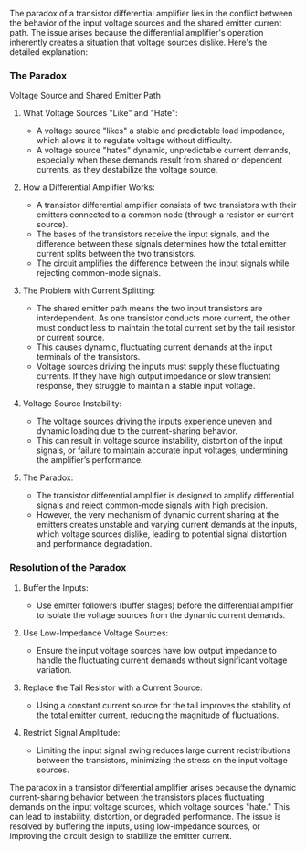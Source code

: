 The paradox of a transistor differential amplifier lies in the conflict between the behavior of the input voltage sources and the shared emitter current path. The issue arises because the differential amplifier's operation inherently creates a situation that voltage sources dislike. Here's the detailed explanation:

### The Paradox

Voltage Source and Shared Emitter Path

1. What Voltage Sources "Like" and "Hate":
   - A voltage source "likes" a stable and predictable load impedance, which allows it to regulate voltage without difficulty.
   - A voltage source "hates" dynamic, unpredictable current demands, especially when these demands result from shared or dependent currents, as they destabilize the voltage source.

2. How a Differential Amplifier Works:
   - A transistor differential amplifier consists of two transistors with their emitters connected to a common node (through a resistor or current source).
   - The bases of the transistors receive the input signals, and the difference between these signals determines how the total emitter current splits between the two transistors.
   - The circuit amplifies the difference between the input signals while rejecting common-mode signals.

3. The Problem with Current Splitting:
   - The shared emitter path means the two input transistors are interdependent. As one transistor conducts more current, the other must conduct less to maintain the total current set by the tail resistor or current source.
   - This causes dynamic, fluctuating current demands at the input terminals of the transistors.
   - Voltage sources driving the inputs must supply these fluctuating currents. If they have high output impedance or slow transient response, they struggle to maintain a stable input voltage.

4. Voltage Source Instability:
   - The voltage sources driving the inputs experience uneven and dynamic loading due to the current-sharing behavior.
   - This can result in voltage source instability, distortion of the input signals, or failure to maintain accurate input voltages, undermining the amplifier’s performance.

5. The Paradox:
   - The transistor differential amplifier is designed to amplify differential signals and reject common-mode signals with high precision.
   - However, the very mechanism of dynamic current sharing at the emitters creates unstable and varying current demands at the inputs, which voltage sources dislike, leading to potential signal distortion and performance degradation.

### Resolution of the Paradox

1. Buffer the Inputs:
   - Use emitter followers (buffer stages) before the differential amplifier to isolate the voltage sources from the dynamic current demands.

2. Use Low-Impedance Voltage Sources:
   - Ensure the input voltage sources have low output impedance to handle the fluctuating current demands without significant voltage variation.

3. Replace the Tail Resistor with a Current Source:
   - Using a constant current source for the tail improves the stability of the total emitter current, reducing the magnitude of fluctuations.

4. Restrict Signal Amplitude:
   - Limiting the input signal swing reduces large current redistributions between the transistors, minimizing the stress on the input voltage sources.

The paradox in a transistor differential amplifier arises because the dynamic current-sharing behavior between the transistors places fluctuating demands on the input voltage sources, which voltage sources "hate." This can lead to instability, distortion, or degraded performance. The issue is resolved by buffering the inputs, using low-impedance sources, or improving the circuit design to stabilize the emitter current.
